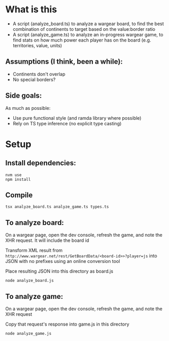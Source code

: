 # What is this
* A script (analyze_board.ts) to analyze a wargear board, to find the best combination of continents to target based on the value:border ratio
* A script (analyze_game.ts) to analyze an in-progress wargear game, to find stats on how much power each player has on the board (e.g. territories, value, units)

## Assumptions (I think, been a while):
* Continents don't overlap
* No special borders?

## Side goals:
As much as possible:
* Use pure functional style (and ramda library where possible)
* Rely on TS type inference (no explicit type casting)

# Setup

## Install dependencies:

```
nvm use
npm install
```


## Compile

```
tsx analyze_board.ts analyze_game.ts types.ts
```

## To analyze board:
On a wargear page, open the dev console, refresh the game, and note the XHR request. It will include the board id

Transform XML result from `http://www.wargear.net/rest/GetBoardData/<board-id>>?player=js` into JSON with no prefixes using an online conversion tool

Place resulting JSON into this directory as board.js

```
node analyze_board.js
```

## To analyze game:

On a wargear page, open the dev console, refresh the game, and note the XHR request

Copy that request's response into game.js in this directory

```
node analyze_game.js
```
